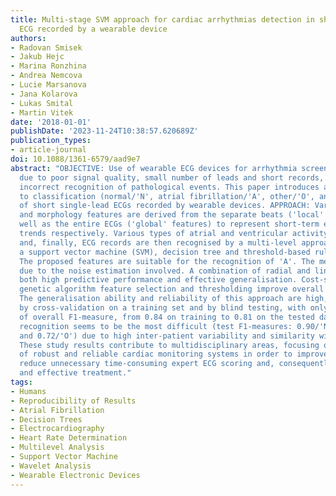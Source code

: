 ```yaml
---
title: Multi-stage SVM approach for cardiac arrhythmias detection in short single-lead
  ECG recorded by a wearable device
authors:
- Radovan Smisek
- Jakub Hejc
- Marina Ronzhina
- Andrea Nemcova
- Lucie Marsanova
- Jana Kolarova
- Lukas Smital
- Martin Vitek
date: '2018-01-01'
publishDate: '2023-11-24T10:38:57.620689Z'
publication_types:
- article-journal
doi: 10.1088/1361-6579/aad9e7
abstract: "OBJECTIVE: Use of wearable ECG devices for arrhythmia screening is limited
  due to poor signal quality, small number of leads and short records, leading to
  incorrect recognition of pathological events. This paper introduces a novel approach
  to classification (normal/'N', atrial fibrillation/'A', other/'O', and noisy/'P')
  of short single-lead ECGs recorded by wearable devices. APPROACH: Various rhythm
  and morphology features are derived from the separate beats ('local' features) as
  well as the entire ECGs ('global' features) to represent short-term events and general
  trends respectively. Various types of atrial and ventricular activity, heart beats
  and, finally, ECG records are then recognised by a multi-level approach combining
  a support vector machine (SVM), decision tree and threshold-based rules. MAIN RESULTS:
  The proposed features are suitable for the recognition of 'A'. The method is robust
  due to the noise estimation involved. A combination of radial and linear SVMs ensures
  both high predictive performance and effective generalisation. Cost-sensitive learning,
  genetic algorithm feature selection and thresholding improve overall performance.
  The generalisation ability and reliability of this approach are high, as verified
  by cross-validation on a training set and by blind testing, with only a slight decrease
  of overall F1-measure, from 0.84 on training to 0.81 on the tested dataset. 'O'
  recognition seems to be the most difficult (test F1-measures: 0.90/'N', 0.81/'A'
  and 0.72/'O') due to high inter-patient variability and similarity with 'N'. SIGNIFICANCE:
  These study results contribute to multidisciplinary areas, focusing on creation
  of robust and reliable cardiac monitoring systems in order to improve diagnosis,
  reduce unnecessary time-consuming expert ECG scoring and, consequently, ensure timely
  and effective treatment."
tags:
- Humans
- Reproducibility of Results
- Atrial Fibrillation
- Decision Trees
- Electrocardiography
- Heart Rate Determination
- Multilevel Analysis
- Support Vector Machine
- Wavelet Analysis
- Wearable Electronic Devices
---
```

